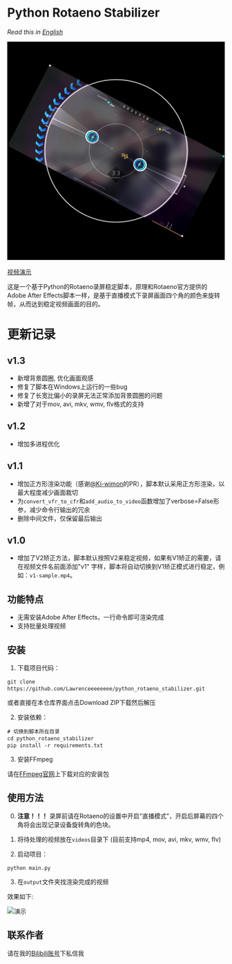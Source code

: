 # Python Rotaeno Stabilizer

*Read this in [English](README_EN.md)*

![Python Rotaeno Stabilizer](images/cover.jpg)

[视频演示](https://www.bilibili.com/video/BV1bc411f7fK/?share_source=copy_web&vd_source=9e94008dbf76e399a164028430118348)

这是一个基于Python的Rotaeno录屏稳定脚本，原理和Rotaeno官方提供的Adobe After
Effects脚本一样，是基于直播模式下录屏画面四个角的颜色来旋转帧，从而达到稳定视频画面的目的。

# 更新记录

## v1.3
- 新增背景圆圈, 优化画面观感
- 修复了脚本在Windows上运行的一些bug
- 修复了长宽比偏小的录屏无法正常添加背景圆圈的问题
- 新增了对于mov, avi, mkv, wmv, flv格式的支持

## v1.2

- 增加多进程优化

## v1.1

- 增加正方形渲染功能（感谢[@Ki-wimon](https://github.com/Ki-wimon)的PR），脚本默认采用正方形渲染，以最大程度减少画面裁切
- 为`convert_vfr_to_cfr`和`add_audio_to_video`函数增加了verbose=False形参，减少命令行输出的冗余
- 删除中间文件，仅保留最后输出

## v1.0

- 增加了V2矫正方法，脚本默认按照V2来稳定视频，如果有V1矫正的需要，请在视频文件名前面添加"v1"
  字样，脚本将自动切换到V1矫正模式进行稳定，例如：`v1-sample.mp4`。

## 功能特点

- 无需安装Adobe After Effects，一行命令即可渲染完成
- 支持批量处理视频

## 安装

1. 下载项目代码：

```shell
git clone https://github.com/Lawrenceeeeeeee/python_rotaeno_stabilizer.git
```

或者直接在本仓库界面点击Download ZIP下载然后解压

2. 安装依赖：

```shell
# 切换到脚本所在目录
cd python_rotaeno_stabilizer
pip install -r requirements.txt
```

3. 安装FFmpeg

请在[FFmpeg官网](https://ffmpeg.org/download.html)上下载对应的安装包

## 使用方法

0. **注意！！！** 录屏前请在Rotaeno的设置中开启"直播模式"，开启后屏幕的四个角将会出现记录设备旋转角的色块。

1. 将待处理的视频放在`videos`目录下 (目前支持mp4, mov, avi, mkv, wmv, flv)

2. 启动项目：

```shell
python main.py
```

3. 在`output`文件夹找渲染完成的视频

效果如下:

![演示](images/example.gif)

## 联系作者

请在我的[Bilibili账号](https://space.bilibili.com/143784401)下私信我
